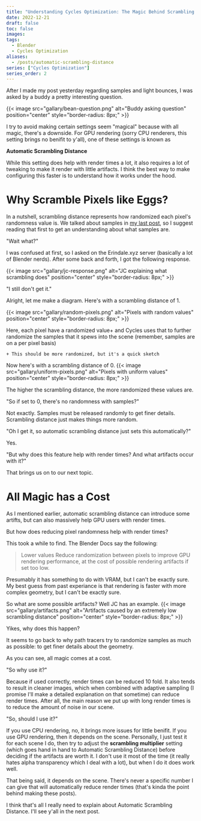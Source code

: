 ```yaml
---
title: "Understanding Cycles Optimization: The Magic Behind Scrambling Pixels like Eggs"
date: 2022-12-21
draft: false
toc: false
images:
tags:
  - Blender
  - Cycles Optimization
aliases:
  - /posts/automatic-scrambling-distance
series: ["Cycles Optimization"]
series_order: 2
---
```


After I made my post yesterday regarding samples and light bounces, I was asked by a buddy a pretty interesting question.

{{< image src="gallary/bean-question.png" alt="Buddy asking question" position="center" style="border-radius: 8px;" >}}

I try to avoid making certain settings seem "magical" because with all magic, there's a downside. For GPU rendering (sorry CPU renderers, this setting brings no benifit to y'all), one of these settings is known as

**Automatic Scrambling Distance**

While this setting does help with render times a lot, it also requires a lot of tweaking to make it render with little artifacts. I think the best way to make configuring this faster is to understand how it works under the hood.


# Why Scramble Pixels like Eggs?
In a nutshell, scrambling distance represents how randomized each pixel's randomness value is. We talked about samples in [my last post](https://standingpadanimations.github.io/posts/cycles-optimization/#samples), so I suggest reading that first to get an understanding about what samples are.

"Wait what?"

I was confused at first, so I asked on the Erindale.xyz server (basically a lot of Blender nerds). After some back and forth, I got the following response.

{{< image src="gallary/jc-response.png" alt="JC explaining what scrambling does" position="center" style="border-radius: 8px;" >}}

"I still don't get it."

Alright, let me make a diagram. Here's with a scrambling distance of 1.

{{< image src="gallary/random-pixels.png" alt="Pixels with random values" position="center" style="border-radius: 8px;" >}}

Here, each pixel have a randomized value+ and Cycles uses that to further randomize the samples that it spews into the scene (remember, samples are on a per pixel basis)

`+ This should be more randomized, but it's a quick sketch`

Now here's with a scrambling distance of 0.
{{< image src="gallary/uniform-pixels.png" alt="Pixels with uniform values" position="center" style="border-radius: 8px;" >}}


The higher the scrambling distance, the more randomized these values are.

"So if set to 0, there's no randomness with samples?"

Not exactly. Samples must be released randomly to get finer details. Scrambling distance just makes things more random.

"Oh I get it, so automatic scrambling distance just sets this automatically?"

Yes.

"But why does this feature help with render times? And what artifacts occur with it?"

That brings us on to our next topic.

# All Magic has a Cost
As I mentioned earlier, automatic scrambling distance can introduce some artifts, but can also massively help GPU users with render times.

But how does reducing pixel randomness help with render times?

This took a while to find. The Blender Docs say the following: 
> Lower values Reduce randomization between pixels to improve GPU rendering performance, at the cost of possible rendering artifacts if set too low.

Presumably it has something to do with VRAM, but I can't be exactly sure. My best guess from past experiance is that rendering is faster with more complex geometry, but I can't be exactly sure.

So what are some possible artifacts? Well JC has an example.
{{< image src="gallary/artifacts.png" alt="Artifacts caused by an extremely low scrambling distance" position="center" style="border-radius: 8px;" >}}

Yikes, why does this happen?

It seems to go back to why path tracers try to randomize samples as much as possible: to get finer details about the geometry.

As you can see, all magic comes at a cost.

"So why use it?"

Because if used correctly, render times can be reduced 10 fold. It also tends to result in cleaner images, which when combined with adaptive sampling (I promise I'll make a detailed explanation on that sometime) can reduce render times. After all, the main reason we put up with long render times is to reduce the amount of noise in our scene.

"So, should I use it?"

If you use CPU rendering, no, it brings more issues for little benifit. If you use GPU rendering, then it depends on the scene. Personally, I just test it for each scene I do, then try to adjust the **scrambling multiplier** setting (which goes hand in hand to Automatic Scrambling Distance) before deciding if the artifacts are worth it. I don't use it most of the time (it really hates alpha transparency which I deal with a lot), but when I do it does work well.

That being said, it depends on the scene. There's never a specific number I can give that will automatically reduce render times (that's kinda the point behind making these posts).

I think that's all I really need to explain about Automatic Scrambling Distance. I'll see y'all in the next post.
